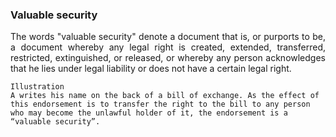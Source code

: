 ### Valuable security
<div style="text-align: justify">

The words "valuable security" denote a document that is, or purports to be, a document whereby any legal right is created, extended, transferred, restricted, extinguished, or released, or whereby any person acknowledges that he lies under legal liability or does not have a certain legal right.

</div>

    Illustration
    A writes his name on the back of a bill of exchange. As the effect of this endorsement is to transfer the right to the bill to any person who may become the unlawful holder of it, the endorsement is a “valuable security”.
